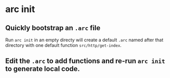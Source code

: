 # arc init
## Quickly bootstrap an `.arc` file

Run `arc init` in an empty directy will create a default `.arc` named after that directory with one default function `src/http/get-index`. 

Edit the `.arc` to add functions and re-run `arc init` to generate local code.
---
